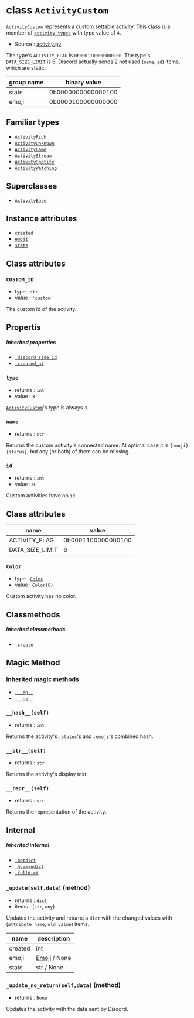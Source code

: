 # class `ActivityCustom`

`ActivityCustom` represents a custom settable activity. This class is a member
of [`activity types`](ACTIVITY_TYPES.md) with type value of `4`.

- Source : [activity.py](https://github.com/HuyaneMatsu/hata/blob/master/hata/discord/activity.py)

The type's `ACTIVITY_FLAG` is `0b0001100000000100`. The type's
`DATA_SIZE_LIMIT` is 6. Discord actually sends 2 not used (`name`,
`id`) items, which are static.

| group name     | binary value       |
|----------------|--------------------|
| state          | 0b0000000000000100 |
| emoji          | 0b0000100000000000 |

## Familiar types

- [`ActivityRich`](ActivityRich.md)
- [`ActivityUnknown`](ActivityUnknown.md)
- [`ActivityGame`](ActivityGame.md)
- [`ActivityStream`](ActivityStream.md)
- [`ActivitySpotify`](ActivitySpotify.md)
- [`ActivityWatching`](ActivityWatching.md)

## Superclasses

- [`ActivityBase`](ActivityBase.md)

## Instance attributes

- [`created`](ActivityRich.md#created)
- [`emoji`](ActivityRich.md#emoji)
- [`state`](ActivityRich.md#state)

## Class attributes

### `CUSTOM_ID`

- type : `str`
- value : `'custom'`

The custom id of the activity.

## Propertis

##### Inherited properties

- [`.discord_side_id`](ActivityBase.md#discord_side_id)
- [`.created_at`](ActivityBase.md#created_at)

### `type`

- returns : `int`
- value : `3`

[`ActivityCustom`](ActivityCustom.md)'s type is always `3`.

### `name`

- returns : `str`

Returns the custom activity's connected name. At optimal case it is
`{emoji} {status}`, but any (or both) of them can be missing.

### `id`

- returns : `int`
- value : `0`

Custom activities have no `id`.

## Class attributes

| name              | value                 |
|-------------------|-----------------------|
| ACTIVITY_FLAG     | 0b0001100000000100    |
| DATA_SIZE_LIMIT   | 6                     |

### `Color`

- type : [`Color`](Color.md)
- value : `Color(0)`

Custom activity has no color.

## Classmethods

##### Inherited classmethods

- [`.create`](ActivityBase.md#createclsnameurltype_0)

## Magic Method

### Inherited magic methods

- [`.__eq__`](ActivityBase.md#__eq__-__ne__)
- [`.__ne__`](ActivityBase.md#__eq__-__ne__)

### `__hash__(self)`

- returns : `int`

Returns the activity's `.status`'s and `.emoji`'s combined hash.

### `__str__(self)`

- returns : `str`

Returns the activity's display text.

### `__repr__(self)`

- returns : `str`

Returns the representation of the activity.

## Internal

##### Inherited internal

- [`.botdict`](ActivityBase.md#botdictself-method)
- [`.hoomandict`](ActivityBase.md#hoomandictself-method)
- [`.fulldict`](ActivityBase.md#fulldictself-method)

### `_update(self,data)` (method)

- returns : `dict`
- items : (`str`, `any`)

Updates the activity and returns a `dict` with the changed values with
(`attribute name`, `old value`) items. 

| name                      | description                       |
|---------------------------|-----------------------------------|
| created                   | int                               |
| emoji                     | [Emoji](Emoji.md) / None          |
| state                     | str / None                        |

### `_update_no_return(self,data)` (method)

- returns : `None`

Updates the activity with the data sent by Discord.


